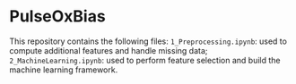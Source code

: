# PulseOxBias
This repository contains the following files:
`1_Preprocessing.ipynb`: used to compute additional features and handle missing data;
`2_MachineLearning.ipynb`: used to perform feature selection and build the machine learning framework.
